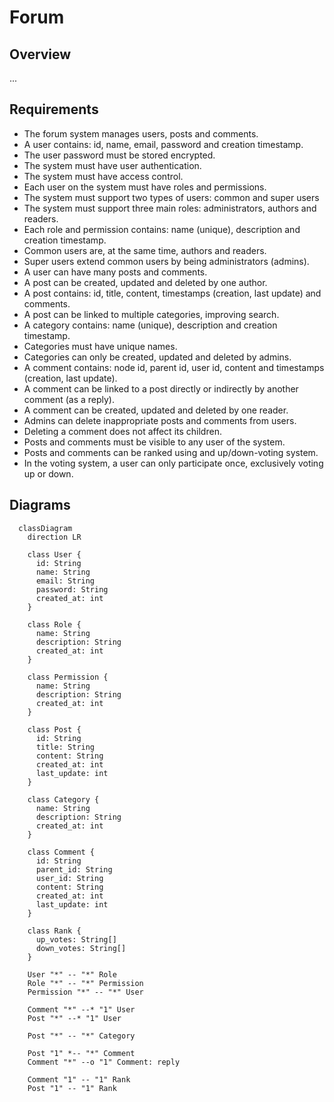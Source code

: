 # Forum

## Overview

...

## Requirements

- The forum system manages users, posts and comments.
- A user contains: id, name, email, password and creation timestamp.
- The user password must be stored encrypted.
- The system must have user authentication.
- The system must have access control.
- Each user on the system must have roles and permissions.
- The system must support two types of users: common and super users
- The system must support three main roles: administrators, authors and readers.
- Each role and permission contains: name (unique), description and creation timestamp.
- Common users are, at the same time, authors and readers.
- Super users extend common users by being administrators (admins).
- A user can have many posts and comments.
- A post can be created, updated and deleted by one author.
- A post contains: id, title, content, timestamps (creation, last update) and comments.
- A post can be linked to multiple categories, improving search.
- A category contains: name (unique), description and creation timestamp.
- Categories must have unique names.
- Categories can only be created, updated and deleted by admins.
- A comment contains: node id, parent id, user id, content and timestamps (creation, last update).
- A comment can be linked to a post directly or indirectly by another comment (as a reply).
- A comment can be created, updated and deleted by one reader.
- Admins can delete inappropriate posts and comments from users.
- Deleting a comment does not affect its children.
- Posts and comments must be visible to any user of the system.
- Posts and comments can be ranked using and up/down-voting system.
- In the voting system, a user can only participate once, exclusively voting up or down.

## Diagrams

```mermaid
  classDiagram
    direction LR

    class User {
      id: String
      name: String
      email: String
      password: String
      created_at: int
    }

    class Role {
      name: String
      description: String
      created_at: int
    }

    class Permission {
      name: String
      description: String
      created_at: int
    }

    class Post {
      id: String
      title: String
      content: String
      created_at: int
      last_update: int
    }

    class Category {
      name: String
      description: String
      created_at: int
    }

    class Comment {
      id: String
      parent_id: String
      user_id: String
      content: String
      created_at: int
      last_update: int
    }

    class Rank {
      up_votes: String[]
      down_votes: String[]
    }

    User "*" -- "*" Role
    Role "*" -- "*" Permission
    Permission "*" -- "*" User

    Comment "*" --* "1" User
    Post "*" --* "1" User

    Post "*" -- "*" Category

    Post "1" *-- "*" Comment
    Comment "*" --o "1" Comment: reply

    Comment "1" -- "1" Rank
    Post "1" -- "1" Rank
```
